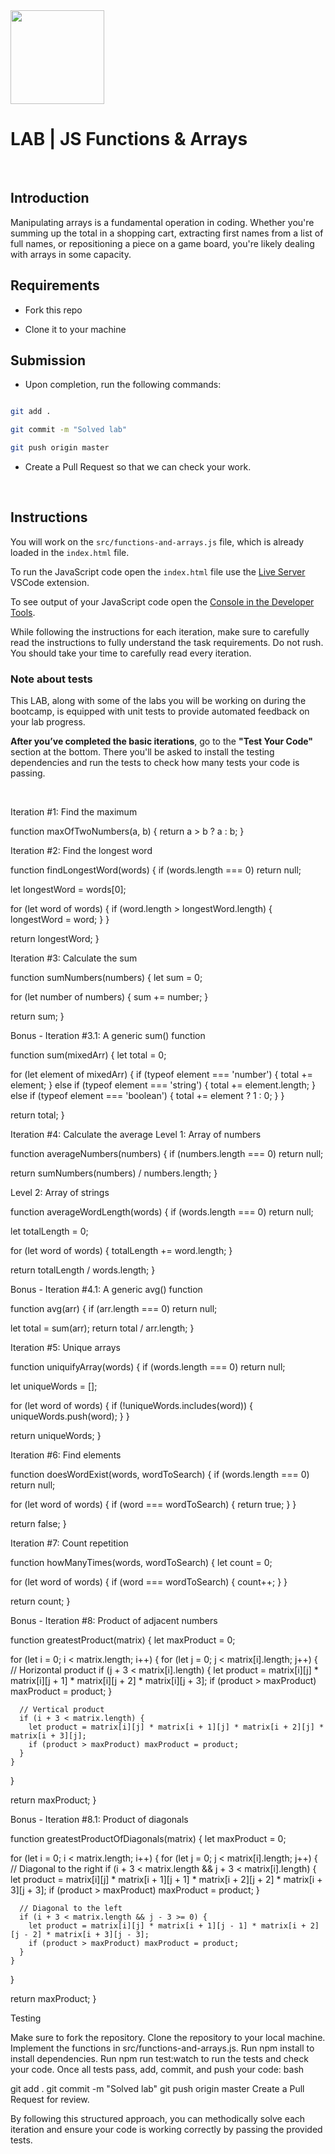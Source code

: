 <img src="https://imgur.com/XOS1Vdh.png"  width="150px" height="150px">

  

# LAB | JS Functions & Arrays

  

<br>

  

## Introduction

Manipulating arrays is a fundamental operation in coding. Whether you're summing up the total in a shopping cart, extracting first names from a list of full names, or repositioning a piece on a game board, you're likely dealing with arrays in some capacity.



  

## Requirements

  

- Fork this repo

- Clone it to your machine

  
  
  

## Submission

  

- Upon completion, run the following commands:

  

```bash

git add .

git commit -m "Solved lab"

git push origin master

```

  

- Create a Pull Request so that we can check your work.

  

<br>

  
  
  

## Instructions

  

You will work on the `src/functions-and-arrays.js` file, which is already loaded in the `index.html` file.

  

To run the JavaScript code open the `index.html` file use the [Live Server](https://marketplace.visualstudio.com/items?itemName=ritwickdey.LiveServer) VSCode extension.

  

To see output of your JavaScript code open the [Console in the Developer Tools](https://developer.chrome.com/docs/devtools/open/#console).

  

While following the instructions for each iteration, make sure to carefully read the instructions to fully understand the task requirements. Do not rush. You should take your time to carefully read every iteration.

  
  
  

### Note about tests

  

This LAB, along with some of the labs you will be working on during the bootcamp, is equipped with unit tests to provide automated feedback on your lab progress.

  

**After you’ve completed the basic iterations**, go to the **"Test Your Code"** section at the bottom. There you'll be asked to install the testing dependencies and run the tests to check how many tests your code is passing.

  
  
  

<br>

Iteration #1: Find the maximum

function maxOfTwoNumbers(a, b) {
  return a > b ? a : b;
}


Iteration #2: Find the longest word


function findLongestWord(words) {
  if (words.length === 0) return null;
  
  let longestWord = words[0];
  
  for (let word of words) {
    if (word.length > longestWord.length) {
      longestWord = word;
    }
  }
  
  return longestWord;
}


Iteration #3: Calculate the sum

function sumNumbers(numbers) {
  let sum = 0;
  
  for (let number of numbers) {
    sum += number;
  }
  
  return sum;
}

Bonus - Iteration #3.1: A generic sum() function

function sum(mixedArr) {
  let total = 0;

  for (let element of mixedArr) {
    if (typeof element === 'number') {
      total += element;
    } else if (typeof element === 'string') {
      total += element.length;
    } else if (typeof element === 'boolean') {
      total += element ? 1 : 0;
    }
  }

  return total;
}


Iteration #4: Calculate the average
Level 1: Array of numbers

function averageNumbers(numbers) {
  if (numbers.length === 0) return null;
  
  return sumNumbers(numbers) / numbers.length;
}

Level 2: Array of strings

function averageWordLength(words) {
  if (words.length === 0) return null;

  let totalLength = 0;

  for (let word of words) {
    totalLength += word.length;
  }

  return totalLength / words.length;
}

Bonus - Iteration #4.1: A generic avg() function

function avg(arr) {
  if (arr.length === 0) return null;
  
  let total = sum(arr);
  return total / arr.length;
}

Iteration #5: Unique arrays

function uniquifyArray(words) {
  if (words.length === 0) return null;

  let uniqueWords = [];

  for (let word of words) {
    if (!uniqueWords.includes(word)) {
      uniqueWords.push(word);
    }
  }

  return uniqueWords;
}

Iteration #6: Find elements

function doesWordExist(words, wordToSearch) {
  if (words.length === 0) return null;
  
  for (let word of words) {
    if (word === wordToSearch) {
      return true;
    }
  }

  return false;
}

Iteration #7: Count repetition

function howManyTimes(words, wordToSearch) {
  let count = 0;
  
  for (let word of words) {
    if (word === wordToSearch) {
      count++;
    }
  }

  return count;
}

Bonus - Iteration #8: Product of adjacent numbers

function greatestProduct(matrix) {
  let maxProduct = 0;

  for (let i = 0; i < matrix.length; i++) {
    for (let j = 0; j < matrix[i].length; j++) {
      // Horizontal product
      if (j + 3 < matrix[i].length) {
        let product = matrix[i][j] * matrix[i][j + 1] * matrix[i][j + 2] * matrix[i][j + 3];
        if (product > maxProduct) maxProduct = product;
      }

      // Vertical product
      if (i + 3 < matrix.length) {
        let product = matrix[i][j] * matrix[i + 1][j] * matrix[i + 2][j] * matrix[i + 3][j];
        if (product > maxProduct) maxProduct = product;
      }
    }
  }

  return maxProduct;
}

Bonus - Iteration #8.1: Product of diagonals

function greatestProductOfDiagonals(matrix) {
  let maxProduct = 0;

  for (let i = 0; i < matrix.length; i++) {
    for (let j = 0; j < matrix[i].length; j++) {
      // Diagonal to the right
      if (i + 3 < matrix.length && j + 3 < matrix[i].length) {
        let product = matrix[i][j] * matrix[i + 1][j + 1] * matrix[i + 2][j + 2] * matrix[i + 3][j + 3];
        if (product > maxProduct) maxProduct = product;
      }

      // Diagonal to the left
      if (i + 3 < matrix.length && j - 3 >= 0) {
        let product = matrix[i][j] * matrix[i + 1][j - 1] * matrix[i + 2][j - 2] * matrix[i + 3][j - 3];
        if (product > maxProduct) maxProduct = product;
      }
    }
  }

  return maxProduct;
}

Testing

Make sure to fork the repository.
Clone the repository to your local machine.
Implement the functions in src/functions-and-arrays.js.
Run npm install to install dependencies.
Run npm run test:watch to run the tests and check your code.
Once all tests pass, add, commit, and push your code:
bash


git add .
git commit -m "Solved lab"
git push origin master
Create a Pull Request for review.


By following this structured approach, you can methodically solve each iteration and ensure your code is working correctly by passing the provided tests.


  



  


